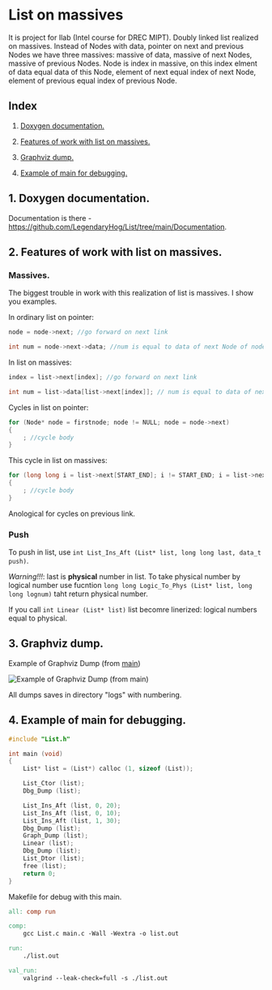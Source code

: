 # List on massives
It is project for Ilab (Intel course for DREC MIPT). Doubly linked list realized on massives. Instead of Nodes with data, pointer on next and previous Nodes we have three massives: massive of data, massive of next Nodes, massive of previous Nodes. Node is index in massive, on this index elment of data equal data of this Node, element of next equal index of next Node, element of previous equal index of previous Node.

## Index
1. [Doxygen documentation.](#1-doxygen-documentation)

2. [Features of work with list on massives.](#2-features-of-work-with-list-on-massives)
3. [Graphviz dump.](#3-graphviz-dump)
4. [Example of main for debugging.](#4-example-of-main-for-debugging)

## 1. Doxygen documentation.
Documentation is there - https://github.com/LegendaryHog/List/tree/main/Documentation.

## 2. Features of work with list on massives.

### Massives.
The biggest trouble in work with this realization of list is massives. I show you examples.

In ordinary list on pointer:

```c    
node = node->next; //go forward on next link

int num = node->next->data; //num is equal to data of next Node of node 
```

In list on massives:
```c
index = list->next[index]; //go forward on next link

int num = list->data[list->next[index]]; // num is equal to data of next Node of index
```
Cycles in list on pointer:
```c
for (Node* node = firstnode; node != NULL; node = node->next)
{
    ; //cycle body
}
```

This cycle in list on massives:
```c
for (long long i = list->next[START_END]; i != START_END; i = list->next[i])
{
    ; //cycle body
}
```

Anological for cycles on previous link.

### Push

To push in list, use `int List_Ins_Aft (List* list, long long last, data_t push)`.

*Warning!!!*: last is **physical** number in list. To take physical number by logical number use fucntion `long long Logic_To_Phys (List* list, long long lognum)` taht return physical number.

If you call `int Linear (List* list)` list becomre linerized: logical numbers equal to physical.

## 3. Graphviz dump.

Example of Graphviz Dump (from [main](#4-example-of-main-for-debugging))

![Example of Graphviz Dump (from [main](#4-example-of-main-for-debugging))](https://github.com/LegendaryHog/List/blob/main/logs/Graph_Dump0.png "a title")

All dumps saves in directory "logs" with numbering.

## 4. Example of main for debugging.

```c
#include "List.h"

int main (void)
{
    List* list = (List*) calloc (1, sizeof (List));

    List_Ctor (list);
    Dbg_Dump (list);

    List_Ins_Aft (list, 0, 20);
    List_Ins_Aft (list, 0, 10);
    List_Ins_Aft (list, 1, 30);
    Dbg_Dump (list);
    Graph_Dump (list);
    Linear (list);
    Dbg_Dump (list);
    List_Dtor (list);
    free (list);
    return 0;
}
```

Makefile for debug with this main.
```Makefile
all: comp run

comp:
	gcc List.c main.c -Wall -Wextra -o list.out

run:
	./list.out

val_run:
	valgrind --leak-check=full -s ./list.out
```




